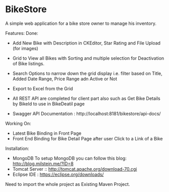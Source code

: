 # BikeStore
A simple web application for a bike store owner to manage his inventory.

Features:
Done:
+ Add New Bike with Description in CKEditor, Star Rating and File Upload (for images)
+ Grid to View all Bikes with Sorting and multiple selection for Deactivation of Bike listings.
+ Search Options to narrow down the grid display i.e. filter based on Title, Added Date Range,  Price Range adn Active or Not
+ Export to Excel from the Grid 

+ All REST API are completed for client part also such as Get Bike Details by BikeId to use in BikeDeatil page
+ Swagger API Documentation : http://localhost:8181/bikestore/api-docs/

Working On:
- Latest Bike Binding in Front Page
- Front End Binding for Bike Detail Page after user Click to a Link of a Bike


Installation:
+ MongoDB 
To setup MongoDB you can follow this blog: http://blog.milstein.me/?ID=8
+ Tomcat Server :: http://tomcat.apache.org/download-70.cgi
+ Eclipse IDE : https://eclipse.org/downloads/

Need to import the whole project as Existing Maven Project. 







